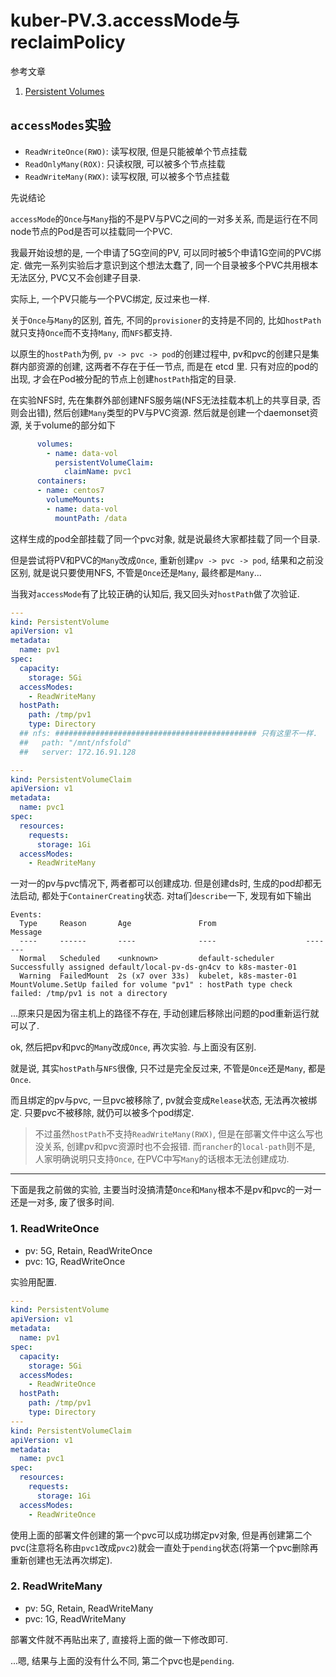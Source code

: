 # kuber-PV.3.accessMode与reclaimPolicy

参考文章

1. [Persistent Volumes](https://kubernetes.io/docs/concepts/storage/persistent-volumes/)

## `accessModes`实验

- `ReadWriteOnce(RWO)`: 读写权限, 但是只能被单个节点挂载
- `ReadOnlyMany(ROX)`: 只读权限, 可以被多个节点挂载
- `ReadWriteMany(RWX)`: 读写权限, 可以被多个节点挂载

先说结论

`accessMode`的`Once`与`Many`指的不是PV与PVC之间的一对多关系, 而是运行在不同node节点的Pod是否可以挂载同一个PVC.

我最开始设想的是, 一个申请了5G空间的PV, 可以同时被5个申请1G空间的PVC绑定. 做完一系列实验后才意识到这个想法太蠢了, 同一个目录被多个PVC共用根本无法区分, PVC又不会创建子目录.

实际上, 一个PV只能与一个PVC绑定, 反过来也一样.

关于`Once`与`Many`的区别, 首先, 不同的`provisioner`的支持是不同的, 比如`hostPath`就只支持`Once`而不支持`Many`, 而`NFS`都支持.

以原生的`hostPath`为例, `pv -> pvc -> pod`的创建过程中, pv和pvc的创建只是集群内部资源的创建, 这两者不存在于任一节点, 而是在 etcd 里. 只有对应的pod的出现, 才会在Pod被分配的节点上创建`hostPath`指定的目录.

在实验NFS时, 先在集群外部创建NFS服务端(NFS无法挂载本机上的共享目录, 否则会出错), 然后创建`Many`类型的PV与PVC资源. 然后就是创建一个daemonset资源, 关于volume的部分如下

```yaml
      volumes:
        - name: data-vol
          persistentVolumeClaim:
            claimName: pvc1
      containers:
      - name: centos7
        volumeMounts:
        - name: data-vol
          mountPath: /data
```

这样生成的pod全部挂载了同一个pvc对象, 就是说最终大家都挂载了同一个目录.

但是尝试将PV和PVC的`Many`改成`Once`, 重新创建`pv -> pvc -> pod`, 结果和之前没区别, 就是说只要使用NFS, 不管是`Once`还是`Many`, 最终都是`Many`...

当我对`accessMode`有了比较正确的认知后, 我又回头对`hostPath`做了次验证.

```yaml
---
kind: PersistentVolume
apiVersion: v1
metadata:
  name: pv1
spec:
  capacity:
    storage: 5Gi
  accessModes:
    - ReadWriteMany
  hostPath:
    path: /tmp/pv1
    type: Directory
  ## nfs: ############################################# 只有这里不一样.
  ##   path: "/mnt/nfsfold"
  ##   server: 172.16.91.128
```

```yaml
---
kind: PersistentVolumeClaim
apiVersion: v1
metadata:
  name: pvc1
spec:
  resources:
    requests:
      storage: 1Gi
  accessModes:
    - ReadWriteMany
```

一对一的pv与pvc情况下, 两者都可以创建成功. 但是创建ds时, 生成的pod却都无法启动, 都处于`ContainerCreating`状态. 对ta们`describe`一下, 发现有如下输出

```log
Events:
  Type     Reason       Age               From                    Message
  ----     ------       ----              ----                    -------
  Normal   Scheduled    <unknown>         default-scheduler       Successfully assigned default/local-pv-ds-gn4cv to k8s-master-01
  Warning  FailedMount  2s (x7 over 33s)  kubelet, k8s-master-01  MountVolume.SetUp failed for volume "pv1" : hostPath type check failed: /tmp/pv1 is not a directory
```

...原来只是因为宿主机上的路径不存在, 手动创建后移除出问题的pod重新运行就可以了.

ok, 然后把pv和pvc的`Many`改成`Once`, 再次实验. 与上面没有区别.

就是说, 其实`hostPath`与`NFS`很像, 只不过是完全反过来, 不管是`Once`还是`Many`, 都是`Once`.

而且绑定的pv与pvc, 一旦pvc被移除了, pv就会变成`Release`状态, 无法再次被绑定. 只要pvc不被移除, 就仍可以被多个pod绑定.

> 不过虽然`hostPath`不支持`ReadWriteMany(RWX)`, 但是在部署文件中这么写也没关系, 创建pv和pvc资源时也不会报错. 而`rancher`的`local-path`则不是, 人家明确说明只支持`Once`, 在PVC中写`Many`的话根本无法创建成功.

------

下面是我之前做的实验, 主要当时没搞清楚`Once`和`Many`根本不是pv和pvc的一对一还是一对多, 废了很多时间.

### 1. ReadWriteOnce

- pv: 5G, Retain, ReadWriteOnce
- pvc: 1G, ReadWriteOnce

实验用配置.

```yaml
---
kind: PersistentVolume
apiVersion: v1
metadata:
  name: pv1
spec:
  capacity:
    storage: 5Gi
  accessModes:
    - ReadWriteOnce
  hostPath:
    path: /tmp/pv1
    type: Directory
---
kind: PersistentVolumeClaim
apiVersion: v1
metadata:
  name: pvc1
spec:
  resources:
    requests:
      storage: 1Gi
  accessModes:
    - ReadWriteOnce
```

使用上面的部署文件创建的第一个pvc可以成功绑定pv对象, 但是再创建第二个pvc(注意将名称由`pvc1`改成`pvc2`)就会一直处于`pending`状态(将第一个pvc删除再重新创建也无法再次绑定).

### 2. ReadWriteMany

- pv: 5G, Retain, ReadWriteMany
- pvc: 1G, ReadWriteMany

部署文件就不再贴出来了, 直接将上面的做一下修改即可.

...嗯, 结果与上面的没有什么不同, 第二个pvc也是`pending`.
